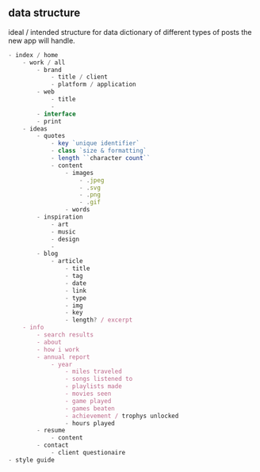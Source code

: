 ## data structure

ideal / intended structure for data dictionary of different types of posts the new app will handle.
<span style="color:orange !important;">

```js
- index / home
	- work / all
		- brand
			- title / client
			- platform / application
		- web
			- title
			-
		- interface
		- print
	- ideas
		- quotes
			- key `unique identifier`
			- class `size & formatting`
			- length ``character count``
			- content
				- images
					- .jpeg
					- .svg
					- .png
					- .gif
				- words
		- inspiration
			- art
			- music
			- design
			-
		- blog
			- article
				- title
				- tag
				- date
				- link
				- type
				- img
				- key
				- length? / excerpt
	- info
		- search results
		- about
		- how i work
		- annual report
			- year
				- miles traveled
				- songs listened to
				- playlists made
				- movies seen
				- game played
				- games beaten
				- achievement / trophys unlocked
				- hours played
		- resume
			- content
		- contact
			- client questionaire
- style guide

```
